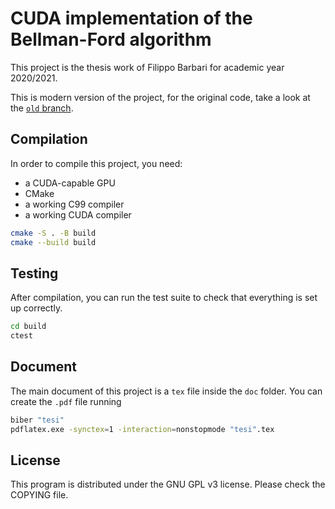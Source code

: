 # CUDA implementation of the Bellman-Ford algorithm
This project is the thesis work of Filippo Barbari for academic year 2020/2021.

This is modern version of the project, for the original code, take a look at the [`old` branch](https://github.com/Ledmington/bellman-ford-cuda/tree/old).

## Compilation
In order to compile this project, you need:
 - a CUDA-capable GPU
 - CMake
 - a working C99 compiler
 - a working CUDA compiler

```bash
cmake -S . -B build
cmake --build build
```

## Testing
After compilation, you can run the test suite to check that everything is set up correctly.

```bash
cd build
ctest
```

## Document
The main document of this project is a `tex` file inside the `doc` folder.
You can create the `.pdf` file running
```bash
biber "tesi"
pdflatex.exe -synctex=1 -interaction=nonstopmode "tesi".tex
```

## License
This program is distributed under the GNU GPL v3 license. Please check the COPYING file.
